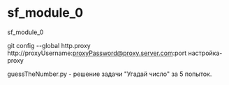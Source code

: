 # sf_module_0
sf_module_0

git config --global http.proxy http://proxyUsername:proxyPassword@proxy.server.com:port настройка- proxy

guessTheNumber.py - решение задачи "Угадай число" за 5 попыток. 
